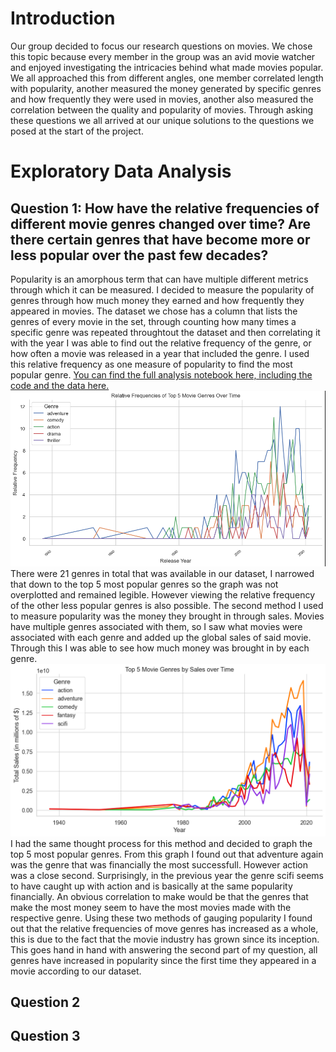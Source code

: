 # Introduction 
Our group decided to focus our research questions on movies. We chose this topic because every member in the group was an avid movie watcher and enjoyed investigating the intricacies behind what made movies popular. We all approached this from different angles, one member correlated length with popularity, another measured the money generated by specific genres and how frequently they were used in movies, another also measured the correlation between the quality and popularity of movies. Through asking these questions we all arrived at our unique solutions to the questions we posed at the start of the project.

# Exploratory Data Analysis

## Question 1: **How have the relative frequencies of different movie genres changed over time? Are there certain genres that have become more or less popular over the past few decades?**
Popularity is an amorphous term that can have multiple different metrics through which it can be measured. I decided to measure the popularity of genres through how much money they earned and how frequently they appeared in movies. The dataset we chose has a column that lists the genres of every movie in the set, through counting how many times a specific genre was repeated throughtout the dataset and then correlating it with the year I was able to find out the relative frequency of the genre, or how often a movie was released in a year that included the genre. I used this relative frequency as one measure of popularity to find the most popular genre. [You can find the full analysis notebook here, including the code and the data here.](analysis\analysis1.ipynb)
![Relative frequency graph](images/avi_relativefreq_top5_movies.png)
There were 21 genres in total that was available in our dataset, I narrowed that down to the top 5 most popular genres so the graph was not overplotted and remained legible. However viewing the relative frequency of the other less popular genres is also possible. The second method I used to measure popularity was the money they brought in through sales. Movies have multiple genres associated with them, so I saw what movies were associated with each genre and added up the global sales of said movie. Through this I was able to see how much money was brought in by each genre.
![Genre sales graph](images/avi_Top5_movie_genre_OT.png)
I had the same thought process for this method and decided to graph the top 5 most popular genres. From this graph I found out that adventure again was the genre that was financially the most successfull. However action was a close second. Surprisingly, in the previous year the genre scifi seems to have caught up with action and is basically at the same popularity financially. An obvious correlation to make would be that the genres that make the most money seem to have the most movies made with the respective genre. Using these two methods of gauging popularity I found out that the relative frequencies of move genres has increased as a whole, this is due to the fact that the movie industry has grown since its inception. This goes hand in hand with answering the second part of my question, all genres have increased in popularity since the first time they appeared in a movie according to our dataset.

## Question 2

## Question 3 